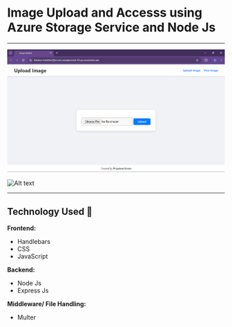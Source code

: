 # Image Upload and Accesss using Azure Storage Service and Node Js

---
![Alt text](https://github.com/priyabrat8/image-market/blob/master/demo1.png?raw=true "Demo")

![Alt text](https://github.com/priyabrat8/image-market/blob/azure-blob-storage/demo2.pn?raw=true "Demo")

---

## Technology Used 🚀

**Frontend:**
- Handlebars
- CSS
- JavaScript

**Backend:**
- Node Js
- Express Js

**Middleware/ File Handling:**
- Multer
